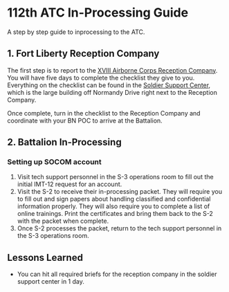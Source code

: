 # 112th ATC In-Processing Guide
A step by step guide to inprocessing to the ATC.

## 1. Fort Liberty Reception Company
The first step is to report to the [XVIII Airborne Corps Reception Company](https://home.army.mil/liberty/my-fort/newcomers). You will have five days to complete the checklist they give to you. Everything on the checklist can be found in the [Soldier Support Center](https://www.google.com/maps/place/Parking+soldier+support+center/@35.1390073,-79.0050298,17z/data=!4m14!1m7!3m6!1s0x89ab6a229459ffcf:0x2e1cb21f19d0e915!2sFort+Liberty+Soldier+Support+Center!8m2!3d35.1389503!4d-79.0009689!16s%2Fg%2F1th64757!3m5!1s0x89ab6a17308beb39:0xa6e4521dad043023!8m2!3d35.138508!4d-79.0020004!16s%2Fg%2F11g698mmtk?entry=ttu), which is the large building off Normandy Drive right next to the Reception Company.

Once complete, turn in the checklist to the Reception Company and coordinate with your BN POC to arrive at the Battalion. 

## 2. Battalion In-Processing
### Setting up SOCOM account
1. Visit tech support personnel in the S-3 operations room to fill out the initial IMT-12 request for an account.
2. Visit the S-2 to receive their in-processing packet. They will require you to fill out and sign papers about handling classified and confidential information properly. They will also require you to complete a list of online trainings. Print the certificates and bring them back to the S-2 with the packet when complete.
3. Once S-2 processes the packet, return to the tech support personnel in the S-3 operations room.


## Lessons Learned
- You can hit all required briefs for the reception company in the soldier support center in 1 day.
